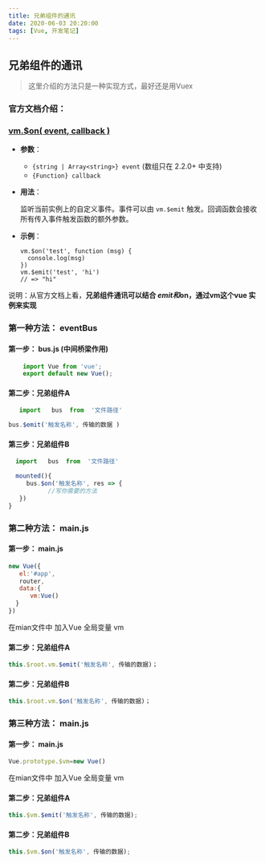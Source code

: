 ```yaml
---
title: 兄弟组件的通讯
date: 2020-06-03 20:20:00
tags: [Vue, 开发笔记]
---
```


## 兄弟组件的通讯 

> 这里介绍的方法只是一种实现方式，最好还是用Vuex

### 官方文档介绍：

### [vm.$on( event, callback )](https://cn.vuejs.org/v2/api/#vm-on)

- **参数**：

  - `{string | Array<string>} event` (数组只在 2.2.0+ 中支持)
  - `{Function} callback`

- **用法**：

  监听当前实例上的自定义事件。事件可以由 `vm.$emit` 触发。回调函数会接收所有传入事件触发函数的额外参数。

- **示例**：

  ```vue
  vm.$on('test', function (msg) {
    console.log(msg)
  })
  vm.$emit('test', 'hi')
  // => "hi"
  ```



说明：从官方文档上看，**兄弟组件通讯可以结合 $emit 和$on，通过vm这个vue 实例来实现**



### 第一种方法： eventBus

#### 第一步：  bus.js  (中间桥梁作用)

```js
    import Vue from 'vue'; 
    export default new Vue();
```

#### 第二步：兄弟组件A

```js
   import   bus  from  '文件路径'
```

```js
bus.$emit('触发名称', 传输的数据 )
```

#### 第三步：兄弟组件B

```js
  import   bus  from  '文件路径'
```

```js
  mounted(){
     bus.$on('触发名称', res => {
           //写你需要的方法
   }) 
}
```





###  第二种方法： main.js

#### 第一步： main.js

```js
new Vue({
   el:'#app',
   router,
   data:{
      vm:Vue()  
  }
})
```

在mian文件中 加入Vue 全局变量 vm

#### 第二步：兄弟组件A

```js
this.$root.vm.$emit('触发名称', 传输的数据)；
```

#### 第二步：兄弟组件B

```js
this.$root.vm.$on('触发名称', 传输的数据)；
```



###  第三种方法： main.js

#### 第一步： main.js

```js
Vue.prototype.$vm=new Vue()
```

在mian文件中 加入Vue 全局变量 vm

#### 第二步：兄弟组件A

```js
this.$vm.$emit('触发名称', 传输的数据);
```

#### 第二步：兄弟组件B

```js
this.$vm.$on('触发名称', 传输的数据);
```

